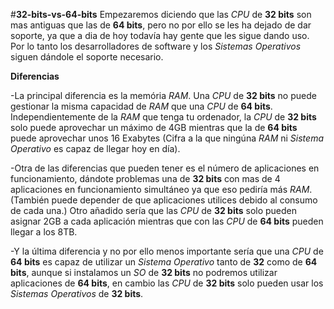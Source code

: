 #**32-bits-vs-64-bits**
Empezaremos diciendo que las *CPU* de **32 bits** son mas antiguas que las de **64 bits**, pero no por ello se les ha dejado de dar soporte, ya que a dia de hoy todavía hay gente que les sigue dando uso. Por lo tanto los desarrolladores de software y los *Sistemas Operativos* siguen dándole el soporte necesario.

**Diferencias**

-La principal diferencia es la memória *RAM*. Una *CPU* de **32 bits** no puede gestionar la misma capacidad de *RAM* que una *CPU* de **64 bits**. Independientemente de la *RAM* que tenga tu ordenador, la *CPU* de **32 bits** solo puede aprovechar un máximo de 4GB mientras que la de **64 bits** puede aprovechar unos 16 Exabytes (Cifra a la que ningúna *RAM* ni *Sistema Operativo* es capaz de llegar hoy en día).

-Otra de las diferencias que pueden tener es el número de aplicaciones en funcionamiento, dándote problemas una de **32 bits** con mas de 4 aplicaciones en funcionamiento simultáneo ya que eso pediría más *RAM*. (También puede depender de que aplicaciones utilices debido al consumo de cada una.) Otro añadido sería que las *CPU* de **32 bits** solo pueden asignar 2GB a cada aplicación mientras que con las *CPU* de **64 bits** pueden llegar a los 8TB.

-Y la última diferencia y no por ello menos importante sería que una *CPU* de **64 bits** es capaz de utilizar un *Sistema Operativo* tanto de **32** como de **64 bits**, aunque si instalamos un *SO* de **32 bits** no podremos utilizar aplicaciones de **64 bits**, en cambio las *CPU* de **32 bits** solo pueden usar los *Sistemas Operativos* de **32 bits**.
